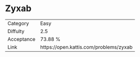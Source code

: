 # Zyxab

<table>
    <tr>
        <td>Category</td>
        <td>Easy</td>
    </tr>
    <tr>
        <td>Diffulty</td>
        <td>2.5</td>
    </tr>
    <tr>
        <td>Acceptance</td>
        <td>73.88 %</td>
    </tr>
    <tr>
        <td>Link</td>
        <td>https://open.kattis.com/problems/zyxab</td>
    </tr>
</table>